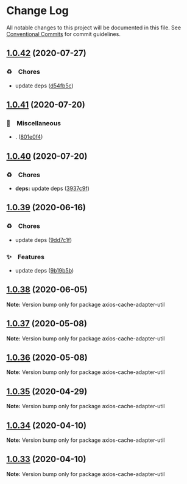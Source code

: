 # Change Log

All notable changes to this project will be documented in this file.
See [Conventional Commits](https://conventionalcommits.org) for commit guidelines.

## [1.0.42](https://github.com/bluelovers/ws-rest/compare/axios-cache-adapter-util@1.0.41...axios-cache-adapter-util@1.0.42) (2020-07-27)


### ♻️　Chores

* update deps ([d54fb5c](https://github.com/bluelovers/ws-rest/commit/d54fb5c59e826013ee28bb953bd0e6e98d4c572e))





## [1.0.41](https://github.com/bluelovers/ws-rest/compare/axios-cache-adapter-util@1.0.40...axios-cache-adapter-util@1.0.41) (2020-07-20)


### 🔖　Miscellaneous

* . ([801e0f4](https://github.com/bluelovers/ws-rest/commit/801e0f4ff7bd29c81e67934636f57e57d0d01c74))





## [1.0.40](https://github.com/bluelovers/ws-rest/compare/axios-cache-adapter-util@1.0.39...axios-cache-adapter-util@1.0.40) (2020-07-20)


### ♻️　Chores

* **deps:** update deps ([3937c9f](https://github.com/bluelovers/ws-rest/commit/3937c9f90040c4804c841bcb40fbe90e9654a652))





## [1.0.39](https://github.com/bluelovers/ws-rest/compare/axios-cache-adapter-util@1.0.38...axios-cache-adapter-util@1.0.39) (2020-06-16)


### ♻️　Chores

*  update deps ([9dd7c1f](https://github.com/bluelovers/ws-rest/commit/9dd7c1fc5b40ac28a6f928c89dbf36be1add89c6))


### ✨　Features

*  update deps ([9b19b5b](https://github.com/bluelovers/ws-rest/commit/9b19b5bf40d40a9761fc01fe7daa630fcf4df1e8))





## [1.0.38](https://github.com/bluelovers/ws-rest/compare/axios-cache-adapter-util@1.0.37...axios-cache-adapter-util@1.0.38) (2020-06-05)

**Note:** Version bump only for package axios-cache-adapter-util





## [1.0.37](https://github.com/bluelovers/ws-rest/compare/axios-cache-adapter-util@1.0.36...axios-cache-adapter-util@1.0.37) (2020-05-08)

**Note:** Version bump only for package axios-cache-adapter-util





## [1.0.36](https://github.com/bluelovers/ws-rest/compare/axios-cache-adapter-util@1.0.35...axios-cache-adapter-util@1.0.36) (2020-05-08)

**Note:** Version bump only for package axios-cache-adapter-util





## [1.0.35](https://github.com/bluelovers/ws-rest/compare/axios-cache-adapter-util@1.0.34...axios-cache-adapter-util@1.0.35) (2020-04-29)

**Note:** Version bump only for package axios-cache-adapter-util





## [1.0.34](https://github.com/bluelovers/ws-rest/compare/axios-cache-adapter-util@1.0.33...axios-cache-adapter-util@1.0.34) (2020-04-10)

**Note:** Version bump only for package axios-cache-adapter-util





## [1.0.33](https://github.com/bluelovers/ws-rest/compare/axios-cache-adapter-util@1.0.32...axios-cache-adapter-util@1.0.33) (2020-04-10)

**Note:** Version bump only for package axios-cache-adapter-util
